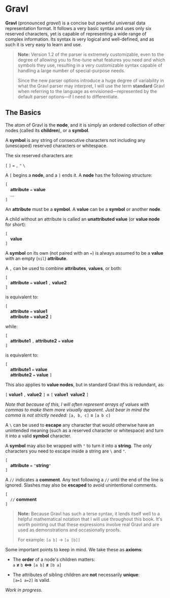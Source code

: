 # Gravl

**Gravl** (pronounced *gravel*) is a concise but powerful universal data representation format. It follows a very basic syntax and uses only six reserved characters, yet is capable of representing a wide range of complex information. Its syntax is very logical and well-defined, and as such it is very easy to learn and use.

> **Note:** Version 1.2 of the parser is extremely customizable, even to the degree of allowing you to fine-tune what features you need and which symbols they use, resulting in a very customizable syntax capable of handling a large number of special-purpose needs.
>
> Since the new parser options introduce a huge degree of variability in what the Gravl parser may interpret, I will use the term **standard** Gravl when referring to the language as envisioned—represented by the default parser options—if I need to differentiate.

## The Basics

The atom of Gravl is the **node**, and it is simply an ordered collection of other nodes (called its **children**), or a **symbol**.

A **symbol** is any string of consecutive characters not including any (unescaped) reserved characters or whitespace.

The six reserved characters are:

`[`&nbsp;`]`&nbsp;`=`&nbsp;`,`&nbsp;`"`&nbsp;`\`

A `[` begins a **node**, and a `]` ends it. A **node** has the following structure:

`[`<br />
&nbsp;&nbsp;&nbsp;&nbsp;**attribute** `=` **value**<br />
&nbsp;&nbsp;&nbsp;&nbsp;…<br />
`]`

An **attribute** must be a **symbol**. A **value** can be a **symbol** or another **node**.

A child without an attribute is called an **unattributed value** (or **value node** for short):

`[`<br />
&nbsp;&nbsp;&nbsp;&nbsp;**value**<br />
`]`

A **symbol** on its own (not paired with an `=`) is always assumed to be a **value** with an empty (`nil`) **attribute**.

A `,` can be used to combine **attributes**, **values**, or both:

`[`<br />
&nbsp;&nbsp;&nbsp;&nbsp;**attribute** `=` **value1** `,` **value2**<br />
`]`

is equivalent to:

`[`<br />
&nbsp;&nbsp;&nbsp;&nbsp;**attribute** `=` **value1**<br />
&nbsp;&nbsp;&nbsp;&nbsp;**attribute** `=` **value2**
`]`

while:

`[`<br />
&nbsp;&nbsp;&nbsp;&nbsp;**attribute1** `,` **attribute2** `=` **value**<br />
`]`

is equivalent to:

`[`<br />
&nbsp;&nbsp;&nbsp;&nbsp;**attribute1** `=` **value**<br />
&nbsp;&nbsp;&nbsp;&nbsp;**attribute2** `=` **value**
`]`

This also applies to **value nodes**, but in standard Gravl this is redundant, as:

`[` **value1** `,` **value2** `]` **=** `[` **value1**&nbsp;&nbsp;**value2** `]`

*Note that because of this, I will often represent arrays of values with commas to make them more visually apparent. Just bear in mind the comma is not strictly needed:* `[a, b, c]` **=** `[a b c]`

A `\` can be used to **escape** any character that would otherwise have an unintended meaning (such as a reserved character or whitespace) and turn it into a valid **symbol** character.

A **symbol** may also be wrapped with `"` to turn it into a **string**. The only characters you need to escape inside a string are `\` and `"`.

`[`<br />
&nbsp;&nbsp;&nbsp;&nbsp;**attribute** `=` `"`**string**`"`<br />
`]`

A `//` indicates a **comment**. Any text following a `//` until the end of the line is ignored. Slashes may also be **escaped** to avoid unintentional comments.

`[`<br />
&nbsp;&nbsp;&nbsp;&nbsp;`//` **comment**<br />
`]`

> **Note:** Because Gravl has such a terse syntax, it lends itself well to a helpful mathematical notation that I will use throughout this book. It's worth pointing out that these expressions involve real Gravl and are used as demonstrations and occasionally proofs.
>
> For example: `[a b]` → `[a [b]]`

Some important points to keep in mind. We take these as **axioms**:

- The **order** of a node's children matters:<br />
`a` **≠** `b` **⟺** `[a b]` **≠** `[b a]`

- The attributes of sibling children are **not** necessarily **unique**:<br />
`[a=1 a=2]` is valid.

*Work in progress.*
